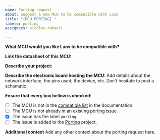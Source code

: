 ```yaml
---
name: Porting request
about: Suggest a new MCU to be compatible with Luos
title: "[MCU PORTING] "
labels: porting
assignees: nicolas-rabault

---
```


**What MCU would you like Luos to be compatible with?**

**Link the datasheet of this MCU:**

**Describe your project:**

**Describe the electronic board hosting the MCU:**
Add details about the network interface, the pins used, the device, etc.
Don't hesitate to post a schematic.

**Ensure that every box bellow is checked:**
 - [ ] The MCU is not in the [compatible list](https://docs.luos.io/pages/low/electronic-design.html#compatible-mcus) in the documentation.
 - [ ] The MCU is not already in an existing [porting issue](https://github.com/Luos-io/Luos/issues).
 - [x] The issue has the label `porting`.
 - [ ] The issue is added to the [Porting](https://github.com/orgs/Luos-io/projects/3) project.

**Additional context**
Add any other context about the porting request here.
